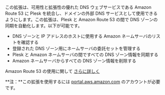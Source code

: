 この拡張は、可用性と拡張性の優れた DNS ウェブサービスである Amazon Route 53 に Plesk を統合し、ドメインの外部 DNS サービスとして使用できるようにします。この拡張は、Plesk と Amazon Route 53 の間で DNS ゾーンの同期を自動化します。以下が可能です。

- DNS ゾーンと IP アドレスのホストに使用する Amazon ネームサーバのリストを確認する
- 登録された DNS ゾーン用にネームサーバの委託セットを管理する
- Plesk と Amazon ネームサーバの間ですべての DNS ゾーン情報を同期する
- Amazon ネームサーバからすべての DNS ゾーン情報を削除する

Amazon Route 53 の使用に関して [さらに詳しく](https://www.plesk.com/blog/business-industry/white-label-dns-with-amazon-route53)

**注：**この拡張を使用するには [portal.aws.amazon.com](https://portal.aws.amazon.com/) のアカウントが必要です。